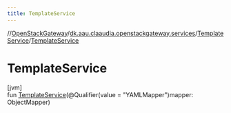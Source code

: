 ```yaml
---
title: TemplateService
---
```

//[OpenStackGateway](../../../index.html)/[dk.aau.claaudia.openstackgateway.services](../index.html)/[TemplateService](index.html)/[TemplateService](-template-service.html)



# TemplateService



[jvm]\
fun [TemplateService](-template-service.html)(@Qualifier(value = "YAMLMapper")mapper: ObjectMapper)




